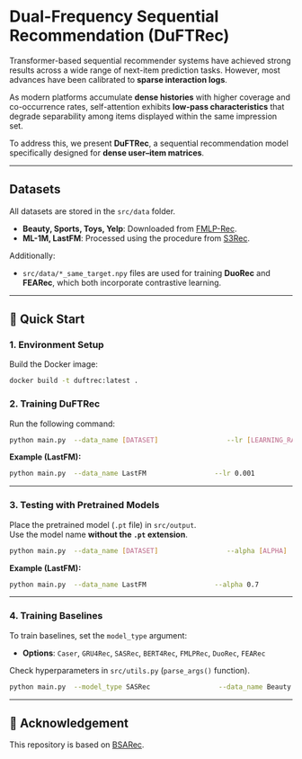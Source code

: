 # Dual-Frequency Sequential Recommendation (DuFTRec)

Transformer-based sequential recommender systems have achieved strong results across a wide range of next-item prediction tasks. However, most advances have been calibrated to **sparse interaction logs**.  

As modern platforms accumulate **dense histories** with higher coverage and co-occurrence rates, self-attention exhibits **low-pass characteristics** that degrade separability among items displayed within the same impression set.  

To address this, we present **DuFTRec**, a sequential recommendation model specifically designed for **dense user–item matrices**.  

---

## Datasets

All datasets are stored in the `src/data` folder.

- **Beauty, Sports, Toys, Yelp**: Downloaded from [FMLP-Rec](https://github.com/Woeee/FMLP-Rec).  
- **ML-1M, LastFM**: Processed using the procedure from [S3Rec](https://github.com/RUCAIBox/CIKM2020-S3Rec/blob/master/data/data_process.py).  

Additionally:  
- `src/data/*_same_target.npy` files are used for training **DuoRec** and **FEARec**, which both incorporate contrastive learning.  

---

## 🚀 Quick Start

### 1. Environment Setup

Build the Docker image:
```bash
docker build -t duftrec:latest .
```

### 2. Training DuFTRec

Run the following command:
```bash
python main.py  --data_name [DATASET]                 --lr [LEARNING_RATE]                 --alpha [ALPHA]                 --c [C]                 --num_attention_heads [N_HEADS]                 --train_name [LOG_NAME]
```

**Example (LastFM):**
```bash
python main.py  --data_name LastFM                 --lr 0.001                 --alpha 0.7                 --c 5                 --num_attention_heads 1                 --train_name BSARec_LastFM
```

---

### 3. Testing with Pretrained Models

Place the pretrained model (`.pt` file) in `src/output`.  
Use the model name **without the `.pt` extension**.  

```bash
python main.py  --data_name [DATASET]                 --alpha [ALPHA]                 --c [C]                 --num_attention_heads [N_HEADS]                 --load_model [PRETRAINED_MODEL_NAME]                 --do_eval
```

**Example (LastFM):**
```bash
python main.py  --data_name LastFM                 --alpha 0.7                 --c 5                 --num_attention_heads 1                 --load_model BSARec_Beauty_best                 --do_eval
```

---

### 4. Training Baselines

To train baselines, set the `model_type` argument:

- **Options**: `Caser`, `GRU4Rec`, `SASRec`, `BERT4Rec`, `FMLPRec`, `DuoRec`, `FEARec`  

Check hyperparameters in `src/utils.py` (`parse_args()` function).

```bash
python main.py  --model_type SASRec                 --data_name Beauty                 --num_attention_heads 1                 --train_name SASRec_Beauty
```

---

## 🙏 Acknowledgement

This repository is based on [BSARec](https://github.com/yehjin-shin/BSARec).  
